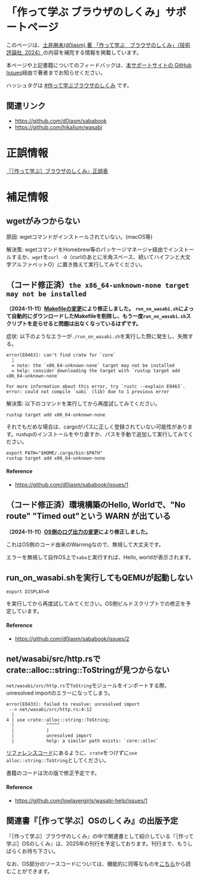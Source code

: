 # 「作って学ぶ ブラウザのしくみ」サポートページ
このページは、[土井麻未(d0iasm) 著 「作って学ぶ　ブラウザのしくみ」（技術評論社, 2024）](https://gihyo.jp/book/2024/978-4-297-14546-0)の内容を補完する情報を掲載しています。

本ページや上記書籍についてのフィードバックは、[本サポートサイトの GitHub Issues](https://github.com/lowlayergirls/wasabi-help/issues)経由で著者までお知らせください。

ハッシュタグは [#作って学ぶブラウザのしくみ](https://x.com/search?q=%23%E4%BD%9C%E3%81%A3%E3%81%A6%E5%AD%A6%E3%81%B6%E3%83%96%E3%83%A9%E3%82%A6%E3%82%B6%E3%81%AE%E3%81%97%E3%81%8F%E3%81%BF&src=typed_query&f=live) です。

## 関連リンク

- <https://github.com/d0iasm/sababook>
- <https://github.com/hikalium/wasabi>

# 正誤情報

[『［作って学ぶ］ブラウザのしくみ』正誤表](./errata)

# 補足情報

## wgetがみつからない

原因: wgetコマンドがインストールされていない。(macOS等)

解決策: wgetコマンドをHomebrew等のパッケージマネージャ経由でインストールするか、`wget`を`curl -O`（curlのあとに半角スペース、続いてハイフンと大文字アルファベットO）に置き換えて実行してみてください。

## （コード修正済）`the x86_64-unknown-none target may not be installed`

**（2024-11-11）[Makefileの変更](https://github.com/hikalium/wasabi/commit/4796f62364ce8f24613dccba60618e1d35254b16)により修正しました。**
**`run_on_wasabi.sh`によって自動的にダウンロードしたMakefileを削除し、もう一度`run_on_wasabi.sh`スクリプトを走らせると問題は出なくなっているはずです。**

症状: 以下のようなエラーが`./run_on_wasabi.sh`を実行した際に発生し、失敗する。

```
error[E0463]: can't find crate for `core`
  |
  = note: the `x86_64-unknown-none` target may not be installed
  = help: consider downloading the target with `rustup target add x86_64-unknown-none`

For more information about this error, try `rustc --explain E0463`.
error: could not compile `sabi` (lib) due to 1 previous error
```

解決策: 以下のコマンドを実行してから再度試してみてください。
```
rustup target add x86_64-unknown-none
```

それでもだめな場合は、cargoがパスに正しく登録されていない可能性があります。rustupのインストールをやり直すか、パスを手動で追加して実行してみてください。
```
export PATH="$HOME/.cargo/bin:$PATH"
rustup target add x86_64-unknown-none
```

#### Reference

- <https://github.com/d0iasm/sababook/issues/1>

## （コード修正済）環境構築のHello, Worldで、"No route" "Timed out"という WARN が出ている

**（2024-11-11）[OS側のログ出力の変更](https://github.com/hikalium/wasabi/commit/abf27c6f587e777fce5c53234d45d997ed075996)により修正しました。**

これはOS側のコード由来のWarningなので、無視して大丈夫です。

エラーを無視して自作OS上で`saba`と実行すれば、Hello, worldが表示されます。

## run_on_wasabi.shを実行してもQEMUが起動しない

```
export DISPLAY=0
```

を実行してから再度試してみてください。OS側ビルドスクリプトでの修正を予定しています。

#### Reference

- <https://github.com/d0iasm/sababook/issues/2>

## net/wasabi/src/http.rsでcrate::alloc::string::ToStringが見つからない

`net/wasabi/src/http.rs`で`ToString`モジュールをインポートする際、unresolved importのエラーになってしまう。

```
error[E0433]: failed to resolve: unresolved import
 --> net/wasabi/src/http.rs:4:12
  |
4 | use crate::alloc::string::ToString;
  |            ^^^^^
  |            |
  |            unresolved import
  |            help: a similar path exists: `core::alloc`  
```

[リファレンスコード](https://github.com/d0iasm/sababook/blob/main/ch3/saba/net/wasabi/src/http.rs)にあるように、`crate`をつけずに`use alloc::string::ToString`としてください。

書籍のコードは次の版で修正予定です。

#### Reference

- <https://github.com/lowlayergirls/wasabi-help/issues/1>

## 関連書『［作って学ぶ］OSのしくみ』の出版予定

『［作って学ぶ］ブラウザのしくみ』の中で関連書として紹介している『［作って学ぶ］OSのしくみ』は、2025年の刊行を予定しております。刊行まで、もうしばらくお待ち下さい。

なお、OS部分のソースコードについては、機能的に同等なものを[こちら](https://github.com/hikalium/wasabi)から読むことができます。

